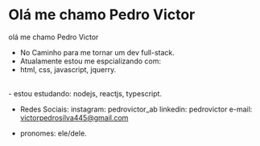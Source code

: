 <h1> Olá me chamo Pedro Victor</h1>

<p>olá me chamo Pedro Victor</p>

-  No Caminho para   me tornar um dev full-stack.
-  Atualamente estou me espcializando com:
-  html, css, javascript, jquerry.
<br>
- estou estudando:
  nodejs, reactjs, typescript.

- Redes Sociais:
  instagram: pedrovictor_ab
  linkedin: pedrovictor
  e-mail: victorpedrosilva445@gmail.com
  
- pronomes:
  ele/dele.
  

